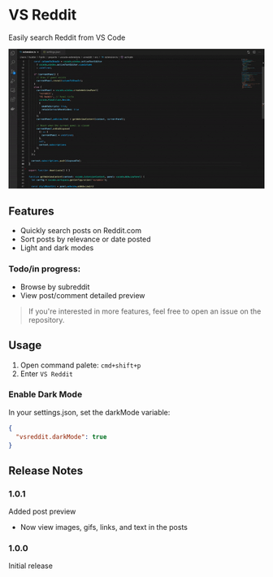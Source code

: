 # VS Reddit

Easily search Reddit from VS Code

<img src="media/vsreddit-demo.gif"/>

## Features

- Quickly search posts on Reddit.com
- Sort posts by relevance or date posted
- Light and dark modes
### Todo/in progress:
- Browse by subreddit
- View post/comment detailed preview

> If you're interested in more features, feel free to open an issue on the repository.

## Usage

1. Open command palete: `cmd+shift+p`
2. Enter `VS Reddit`

### Enable Dark Mode

In your settings.json, set the darkMode variable:
```json
{
  "vsreddit.darkMode": true
}
```

## Release Notes

### 1.0.1

Added post preview
- Now view images, gifs, links, and text in the posts

### 1.0.0

Initial release
